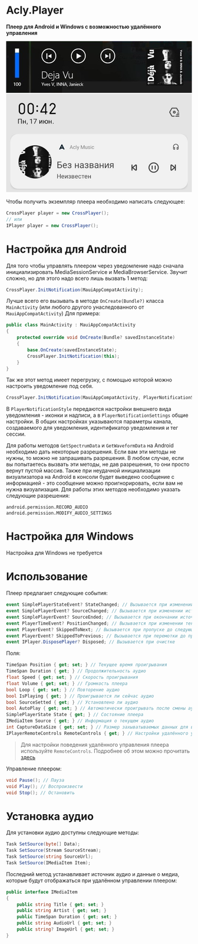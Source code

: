 # Acly.Player
**Плеер для Android и Windows с возможностью удалённого управления**

![Windows](https://raw.githubusercontent.com/Laeslaraftor/Acly.Player/master/Acly.Player/Preview/Win.jpg)
![Android](https://raw.githubusercontent.com/Laeslaraftor/Acly.Player/master/Acly.Player/Preview/Android.jpg)

Чтобы получить экземпляр плеера необходимо написать следующее:

```c#
CrossPlayer player = new CrossPlayer();
// или
IPlayer player = new CrossPlayer();
```

# Настройка для Android

Для того чтобы управлять плеером через уведомление надо сначала инициализировать MediaSessionService и MediaBrowserService.
Звучит сложно, но для этого надо всего лишь вызвать 1 метод:

```c#
CrossPlayer.InitNotification(MauiAppCompatActivity);
```

Лучше всего его вызывать в методе `OnCreate(Bundle?)` класса `MainActivity` (или любого другого унаследованного от `MauiAppCompatActivity`)
Для примера:

```c#
public class MainActivity : MauiAppCompatActivity
{
    protected override void OnCreate(Bundle? savedInstanceState)
    {
        base.OnCreate(savedInstanceState);
        CrossPlayer.InitNotification(this);
    }
}
```

Так же этот метод имеет перегрузку, с помощью которой можно настроить уведомление под себя. 

```c#
CrossPlayer.InitNotification(MauiAppCompatActivity, PlayerNotificationStyle, PlayerNotificationSettings);
```

В `PlayerNotificationStyle` передаются настройки внешнего вида уведомления - иконки и надписи, а в `PlayerNotificationSettings` общие настройки.
В общих настройках указываются параметры канала, создаваемого для уведомления, идентификатор уведомления и тег сессии.

Для работы методов `GetSpectrumData` и `GetWaveformData` на Android необходимо дать некоторые разрешения. 
Если вам эти методы не нужны, то можно не запрашивать разрешения. 
В любом случае, если вы попытаетесь вызвать эти методы, не дав разрешения, то они просто вернут пустой массив.
Также при неудачной инициализации визуализатора на Android в консоли будет выведено сообщение с информацией - это сообщение можно проигнорировать, если вам не нужна визуализация.
Для работы этих методов необходимо указать следующие разрешения:

```
android.permission.RECORD_AUDIO
android.permission.MODIFY_AUDIO_SETTINGS
```

# Настройка для Windows

Настройка для Windows не требуется

# Использование

Плеер предлагает следующие события:

```c#
event SimplePlayerStateEvent? StateChanged; // Вызывается при изменении состояния плеера
event SimplePlayerEvent? SourceChanged; // Вызывается при изменении источника
event SimplePlayerEvent? SourceEnded; // Вызывается при окончании источника
event PlayerTimeEvent? PositionChanged; // Вызывается при изменении текущего времени проигрывания
event PlayerEvent? SkippedToNext; // Вызывается при пропуске до следующей песни
event PlayerEvent? SkippedToPrevious; // Вызывается при перемотки до предыдущей песни
event IPlayer.DisposePlayer? Disposed; // Вызывается при очистке
```

Поля:

```c#
TimeSpan Position { get; set; } // Текущее время проигрывания
TimeSpan Duration { get; } // Продолжительность аудио
float Speed { get; set; } // Скорость проигрывания
float Volume { get; set; } // Громкость плеера
bool Loop { get; set; } // Повторение аудио
bool IsPlaying { get; } // Проигрывается ли сейчас аудио
bool SourceSetted { get; } // Установлено ли аудио
bool AutoPlay { get; set; } // Автоматически проигрывать после смены аудио
SimplePlayerState State { get; } // Состояние плеера
IMediaItem Source { get; } // Информация о текущем аудио
int CaptureDataSize { get; set; } // Размер захыватываемых данных для визуализации (FFT, Waveform)
IPlayerRemoteControls RemoteControls { get; } // Настройки удалённого управления
```

> Для настройки поведения удалённого управления плеера используйте `RemoteControls`. 
Подробнее об этом можно прочитать [здесь](https://github.com/Laeslaraftor/Acly.Player/blob/master/RemoteConrols.md)

Управление плеером:

```c#
void Pause(); // Пауза
void Play(); // Воспроизвести
void Stop(); // Остановить
```

# Установка аудио

Для установки аудио доступны следующие методы:

```c#
Task SetSource(byte[] Data);
Task SetSource(Stream SourceStream);
Task SetSource(string SourceUrl);
Task SetSource(IMediaItem Item);
```

Последний метод устанавливает источник аудио и данные о медиа, которые будут отображаться при удалённом управлении плеером:

```c#
public interface IMediaItem
{
    public string Title { get; set; }
    public string Artist { get; set; }
    public TimeSpan Duration { get; set; }
    public string AudioUrl { get; set; }
    public string? ImageUrl { get; set; }
}
```